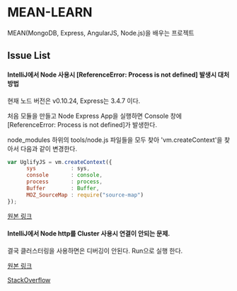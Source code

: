 # MEAN-LEARN

MEAN(MongoDB, Express, AngularJS, Node.js)을 배우는 프로젝트


## Issue List

#### IntelliJ에서 Node 사용시 [ReferenceError: Process is not defined] 발생시 대처방법

현재 노드 버전은 v0.10.24, Express는 3.4.7 이다.

처음 모듈을 만들고 Node Express App을 실행하면 Console 창에 [ReferenceError: Process is not defined]가 발생한다.

node_modules 하위의 tools/node.js 파일들을 모두 찾아 'vm.createContext'을 찾아서 다음과 같이 변경한다.
``` javascript
var UglifyJS = vm.createContext({
      sys           : sys,
      console       : console,
      process       : process,
      Buffer        : Buffer,
      MOZ_SourceMap : require("source-map")
});
```
[원본 링크](https://github.com/Chevex/UglifyJS2/commit/7348facbe994aa1909a276b4be54f13c7f01e079)

#### IntelliJ에서 Node http를 Cluster 사용시 연결이 안되는 문제.

결국 클러스터링을 사용하면은 디버깅이 안된다. Run으로 실행 한다.

[원본 링크](https://github.com/joyent/node/issues/5318)

[StackOverflow](http://stackoverflow.com/questions/16840623/how-to-debug-node-js-child-forked-process)

